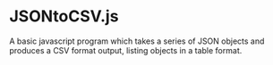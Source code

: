 # JSONtoCSV.js

A basic javascript program which takes a series of JSON objects and produces a CSV format output, listing objects in a table format.

